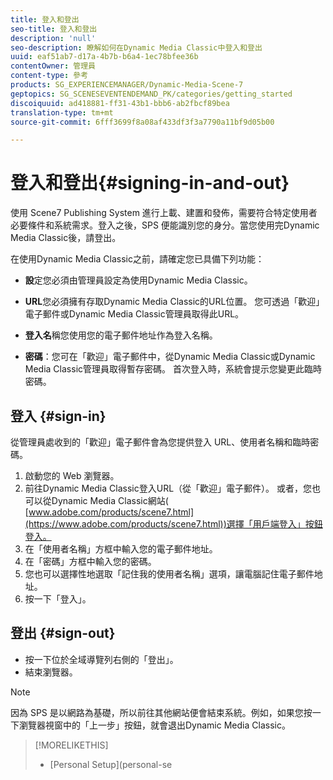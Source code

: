 ```yaml
---
title: 登入和登出
seo-title: 登入和登出
description: 'null'
seo-description: 瞭解如何在Dynamic Media Classic中登入和登出
uuid: eaf51ab7-d17a-4b7b-b6a4-1ec78bfee36b
contentOwner: 管理員
content-type: 參考
products: SG_EXPERIENCEMANAGER/Dynamic-Media-Scene-7
geptopics: SG_SCENESEVENTENDEMAND_PK/categories/getting_started
discoiquuid: ad418881-ff31-43b1-bbb6-ab2fbcf89bea
translation-type: tm+mt
source-git-commit: 6fff3699f8a08af433df3f3a7790a11bf9d05b00

---
```



# 登入和登出{#signing-in-and-out}

使用 Scene7 Publishing System 進行上載、建置和發佈，需要符合特定使用者必要條件和系統需求。登入之後，SPS 便能識別您的身分。當您使用完Dynamic Media Classic後，請登出。

在使用Dynamic Media Classic之前，請確定您已具備下列功能：

* **設**&#x200B;定您必須由管理員設定為使用Dynamic Media Classic。

* **URL**&#x200B;您必須擁有存取Dynamic Media Classic的URL位置。 您可透過「歡迎」電子郵件或Dynamic Media Classic管理員取得此URL。

* **登入名**&#x200B;稱您使用您的電子郵件地址作為登入名稱。

* **密碼**：您可在「歡迎」電子郵件中，從Dynamic Media Classic或Dynamic Media Classic管理員取得暫存密碼。 首次登入時，系統會提示您變更此臨時密碼。

## 登入 {#sign-in}

從管理員處收到的「歡迎」電子郵件會為您提供登入 URL、使用者名稱和臨時密碼。

1. 啟動您的 Web 瀏覽器。
1. 前往Dynamic Media Classic登入URL（從「歡迎」電子郵件）。 或者，您也可以從Dynamic Media Classic網站( [www.adobe.com/products/scene7.html](https://www.adobe.com/products/scene7.html))選擇「用戶端登入」按鈕登入。
1. 在「使用者名稱」方框中輸入您的電子郵件地址。
1. 在「密碼」方框中輸入您的密碼。
1. 您也可以選擇性地選取「記住我的使用者名稱」選項，讓電腦記住電子郵件地址。
1. 按一下「登入」。

## 登出 {#sign-out}

* 按一下位於全域導覽列右側的「登出」。
* 結束瀏覽器。

>[!NOTE]
>
>因為 SPS 是以網路為基礎，所以前往其他網站便會結束系統。例如，如果您按一下瀏覽器視窗中的「上一步」按鈕，就會退出Dynamic Media Classic。

>[!MORELIKETHIS]
>
>* [Personal Setup](personal-se